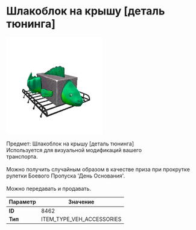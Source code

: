 # Шлакоблок на крышу [деталь тюнинга]

![Item Image](../img/8462.webp?raw=true)

Предмет: Шлакоблок на крышу [деталь тюнинга]<br>Используется для визуальной модификаций вашего<br>транспорта.<br><br>Можно получить случайным образом в качестве приза при прокрутке<br>рулетки Боевого Пропуска 'День Основания'.<br><br>Можно передавать и продавать.


| Параметр | Значение |
|----------|----------|
| **ID** | 8462 |
| **Тип** | ITEM_TYPE_VEH_ACCESSORIES |

